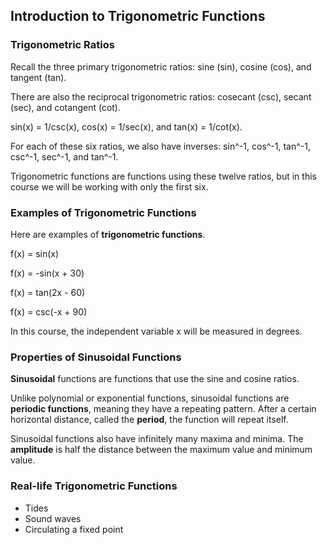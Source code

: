 Introduction to Trigonometric Functions
-------

### Trigonometric Ratios

Recall the three primary trigonometric ratios: sine (sin), cosine (cos), and tangent (tan).

There are also the reciprocal trigonometric ratios: cosecant (csc), secant (sec), and cotangent (cot).

sin(x) = 1/csc(x), cos(x) = 1/sec(x), and tan(x) = 1/cot(x).

For each of these six ratios, we also have inverses: sin^-1, cos^-1, tan^-1, csc^-1, sec^-1, and tan^-1.

Trigonometric functions are functions using these twelve ratios, but in this course we will be working with only the first six.


### Examples of Trigonometric Functions

Here are examples of **trigonometric functions**.

f(x) = sin(x)

f(x) = -sin(x + 30)

f(x) = tan(2x - 60)

f(x) = csc(-x + 90)

In this course, the independent variable x will be measured in degrees.


### Properties of Sinusoidal Functions

**Sinusoidal** functions are functions that use the sine and cosine ratios.

Unlike polynomial or exponential functions, sinusoidal functions are **periodic functions**, meaning they have a repeating pattern. After a certain horizontal distance, called the **period**, the function will repeat itself. 

Sinusoidal functions also have infinitely many maxima and minima. The **amplitude** is half the distance between the maximum value and minimum value.


### Real-life Trigonometric Functions

* Tides
* Sound waves
* Circulating a fixed point